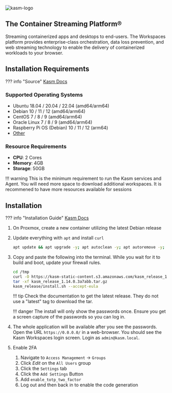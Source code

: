 ![kasm-logo](https://www.kasmweb.com/docs/latest/_static/Kasm_Workspaces_Logo.svg)

## The Container Streaming Platform®

Streaming containerized apps and desktops to end-users. The Workspaces platform provides enterprise-class orchestration, data loss prevention, and web streaming technology to enable the delivery of containerized workloads to your browser.

## Installation Requirements

??? info "Source"
    [Kasm Docs](https://www.kasmweb.com/docs/latest/install/system_requirements.html#kasm-workspaces-requirements)

### Supported Operating Systems

- Ubuntu 18.04 / 20.04 / 22.04 (amd64/arm64)
- Debian 10 / 11 / 12 (amd64/arm64)
- CentOS 7 / 8 / 9 (amd64/arm64)
- Oracle Linux 7 / 8 / 9 (amd64/arm64)
- Raspberry Pi OS (Debian) 10 / 11 / 12 (arm64)
- [Other](https://www.kasmweb.com/docs/latest/how_to/other_operating_systems.html)

### Resource Requirements

- **CPU**: 2 Cores
- **Memory**: 4GB
- **Storage**: 50GB

!!! warning
    This is the minimum requirement to run the Kasm services and Agent. You will need more space to download additional workspaces. It is recommened to have more resources available for sessions

## Installation

??? info "Installation Guide"
    [Kasm Docs](https://www.kasmweb.com/docs/latest/install/single_server_install.html)

1. On Proxmox, create a new container utilizing the latest Debian release
2. Update everything with `apt` and install `curl`
    ```bash
	apt update && apt upgrade -y; apt autoclean -y; apt autoremove -y; apt install -y curl
	```
3. Copy and paste the following into the terminal. While you wait for it to build and boot, update your firewall rules.
    ```bash
    cd /tmp
    curl -O https://kasm-static-content.s3.amazonaws.com/kasm_release_1.14.0.3a7abb.tar.gz
    tar -xf kasm_release_1.14.0.3a7abb.tar.gz
    kasm_release/install.sh --accept-eula 
    ```

    !!! tip
        Check the documentation to get the latest release. They do not use a "latest" tag to download the tar.

    !!! danger
        The install will only show the passwords once. Ensure you get a screen capture of the passwords so you can log in.
        
4. The whole application will be available after you see the passwords. Open the URL ```https://0.0.0.0/``` in a web-browser. You should see the Kasm Workspaces login screen. Login as ```admin@kasm.local```.
5. Enable 2FA
    1. Navigate to `Access Management` -> `Groups`
    2. Click *Edit* on the `All Users` group
    3. Click the `Settings` tab
    4. Click the `Add Settings` Button
    5. Add `enable_totp_two_factor`
    6. Log out and then back in to enable the code generation